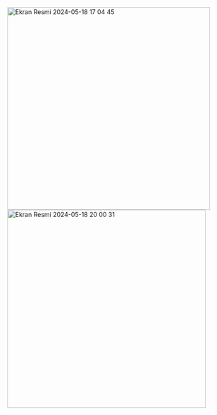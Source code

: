 <img width="460" alt="Ekran Resmi 2024-05-18 17 04 45" src="https://github.com/seymanurks/Store/assets/100444600/8dbc2047-85d6-483a-a767-58d1b0dda849">

<img width="450" alt="Ekran Resmi 2024-05-18 20 00 31" src="https://github.com/seymanurks/Store/assets/100444600/0b1b7046-c06e-454d-8e7b-921bf144b524">
